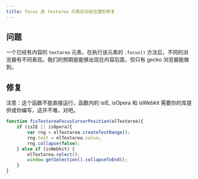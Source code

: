 ```yaml
---
title: focus 进 textarea 元素后光标位置的修复
---
```

## 问题

一个已经有内容的 `textarea` 元素，在执行该元素的 `.focus()` 方法后，不同的浏览器有不同表现。我们的预期是能够出现在内容后面，但只有 gecko 浏览器能做到。

## 修复

注意：这个函数不能直接运行，函数内的 isIE, isOpera 和 isWebkit 需要你的库提供或你编写，这并不难，对吧。

```js
function fixTextareaFocusCursorPosition(elTextarea){
    if (isIE || isOpera){
        var rng = elTextarea.createTextRange();
        rng.text = elTextarea.value;
        rng.collapse(false);
    } else if (isWebkit) {
        elTextarea.select();
        window.getSelection().collapseToEnd();
    }
}
```

